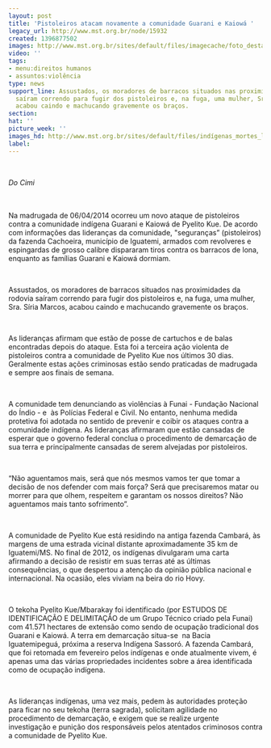 ```yaml
---
layout: post
title: 'Pistoleiros atacam novamente a comunidade Guarani e Kaiowá '
legacy_url: http://www.mst.org.br/node/15932
created: 1396877502
images: http://www.mst.org.br/sites/default/files/imagecache/foto_destaque/indígenas_mortes_latuff.gif
video: ''
tags:
- menu:direitos humanos
- assuntos:violência
type: news
support_line: Assustados, os moradores de barracos situados nas proximidades da rodovia
  saíram correndo para fugir dos pistoleiros e, na fuga, uma mulher, Sra. Síria Marcos,
  acabou caindo e machucando gravemente os braços.
section: 
hat: ''
picture_week: ''
images_hd: http://www.mst.org.br/sites/default/files/indígenas_mortes_latuff.gif
label: 
---
```

<p>&nbsp;</p><p><em>Do Cimi<br><br><br type="_moz"></em></p><p>Na madrugada de 06/04/2014 ocorreu um novo ataque de pistoleiros contra a comunidade indígena Guarani e Kaiowá de Pyelito Kue. De acordo com informações das lideranças da comunidade, "seguranças” (pistoleiros) da fazenda Cachoeira, município de Iguatemi, armados com revolveres e espingardas de grosso calibre dispararam tiros contra os barracos de lona, enquanto as famílias Guarani e Kaiowá dormiam.</p><p>&nbsp;</p><p>Assustados, os moradores de barracos situados nas proximidades da rodovia saíram correndo para fugir dos pistoleiros e, na fuga, uma mulher, Sra. Síria Marcos, acabou caindo e machucando gravemente os braços.</p><p>&nbsp;</p><p>As lideranças afirmam que estão de posse de cartuchos e de balas encontradas depois do ataque. Esta foi a terceira ação violenta de pistoleiros contra a comunidade de Pyelito Kue nos últimos 30 dias. Geralmente estas ações criminosas estão sendo praticadas de madrugada e sempre aos finais de semana.</p><p>&nbsp;</p><p>A comunidade tem denunciando as violências à Funai - Fundação Nacional do Índio - e &nbsp;às Polícias Federal e Civil. No entanto, nenhuma medida protetiva foi adotada no sentido de prevenir e coibir os ataques contra a comunidade indígena. As lideranças afirmaram que estão cansadas de esperar que o governo federal conclua o procedimento de demarcação de sua terra e principalmente cansadas de serem alvejadas por pistoleiros.</p><p>&nbsp;</p><p>“Não aguentamos mais, será que nós mesmos vamos ter que tomar a decisão de nos defender com mais força? Será que precisaremos matar ou morrer para que olhem, respeitem e garantam os nossos direitos? Não aguentamos mais tanto sofrimento”.</p><p>&nbsp;</p><p>A comunidade de Pyelito Kue está residindo na antiga fazenda Cambará, às margens de uma estrada vicinal distante aproximadamente 35 km de Iguatemi/MS. No final de 2012, os indígenas divulgaram uma carta afirmando a decisão de resistir em suas terras até as últimas consequências, o que despertou a atenção da opinião pública nacional e internacional. Na ocasião, eles viviam na beira do rio Hovy.</p><p>&nbsp;</p><p>O tekoha Pyelito Kue/Mbarakay foi identificado (por ESTUDOS DE IDENTIFICAÇÃO E DELIMITAÇÃO de um Grupo Técnico criado pela Funai) com 41.571 hectares de extensão como sendo de ocupação tradicional dos Guarani e Kaiowá. A terra em demarcação situa-se &nbsp;na Bacia Iguatemipeguá, próxima a reserva Indígena Sassoró. A fazenda Cambará, que foi retomada em fevereiro pelos indígenas e onde atualmente vivem, é apenas uma das várias propriedades incidentes sobre a área identificada como de ocupação indígena.</p><p>&nbsp;</p><p>As lideranças indígenas, uma vez mais, pedem às autoridades proteção para ficar no seu tekoha (terra sagrada), solicitam agilidade no procedimento de demarcação, e exigem que se realize urgente investigação e punição dos responsáveis pelos atentados criminosos contra a comunidade de Pyelito Kue.</p><p>&nbsp;</p><p>&nbsp;</p>
